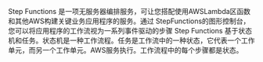 Step Functions 是一项无服务器编排服务，可让您搭配使用AWSLambda区函数和其他AWS构建关键业务应用程序的服务。通过 StepFunctions的图形控制台，您可以将应用程序的工作流视为一系列事件驱动的步骤
Step Functions 基于状态机和任务。状态机是一种工作流程。任务是工作流中的一种状态，它代表一个工作单元，而另一个工作单元。AWS服务执行。工作流程中的每个步骤都是状态。